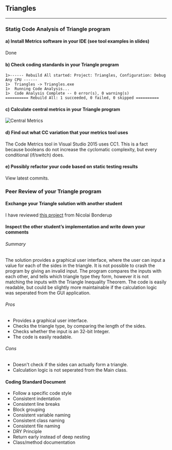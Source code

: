 ## Triangles

---
### Statig Code Analysis of Triangle program

#### a) Install Metrics software in your IDE (see tool examples in slides)
Done

#### b) Check coding standards in your Triangle program
```
1>------ Rebuild All started: Project: Triangles, Configuration: Debug Any CPU ------
1>  Triangles -> Triangles.exe
1>  Running Code Analysis...
1>  Code Analysis Complete -- 0 error(s), 0 warning(s)
========== Rebuild All: 1 succeeded, 0 failed, 0 skipped ==========
```

#### c) Calculate central metrics in your Triangle program
![Central Metrics](http://i.imgur.com/N64E56X.png "Central Metrics")

#### d) Find out what CC variation that your metrics tool uses
The Code Metrics tool in Visual Studio 2015 uses CC1. This is a fact because booleans do not increase the cyclomatic complexity, 
but every conditional (if/switch) does.

#### e) Possibly refactor your code based on static testing results
View latest commits.

### Peer Review of your Triangle program
#### Exchange your Triangle solution with another student
I have reviewed [this project](https://github.com/NicolaiVBonderup/TestExercises/blob/TriangleCalc/TestExercises/TestExercises/Program.cs) from Nicolai Bonderup

#### Inspect the other student’s implementation and write down your comments
###### Summary
The solution provides a graphical user interface, where the user can input a value for each of the sides in the triangle.
It is not possible to crash the program by giving an invalid input. The program compares the inputs with each other, 
and tells which triangle type they form, however it is not matching the inputs with the Triangle Inequality Theorem. 
The code is easily readable, but could be slightly more maintainable if the calculation logic was seperated from the GUI application.

###### Pros
- Provides a graphical user interface.
- Checks the triangle type, by comparing the length of the sides.
- Checks whether the input is an 32-bit Integer.
- The code is easily readable.

###### Cons
- Doesn't check if the sides can actually form a triangle.
- Calculation logic is not seperated from the Main class.

#### Coding Standard Document
- Follow a specific code style
- Consistent indentation
- Consistent line breaks
- Block grouping
- Consistent variable naming
- Consistent class naming
- Consistent file naming
- DRY Principle
- Return early instead of deep nesting
- Class/method documentation



